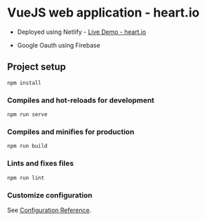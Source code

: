 # VueJS web application - heart.io 

* Deployed using Netlify - [Live Demo - heart.io](heartio.netlify.app)

* Google Oauth using Firebase

## Project setup
```
npm install
```

### Compiles and hot-reloads for development
```
npm run serve
```

### Compiles and minifies for production
```
npm run build
```

### Lints and fixes files
```
npm run lint
```

### Customize configuration
See [Configuration Reference](https://cli.vuejs.org/config/).
